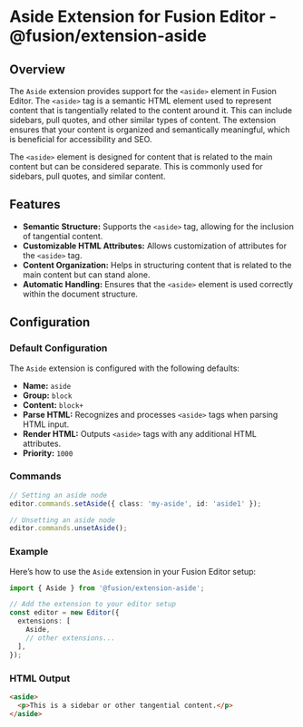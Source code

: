 # Aside Extension for Fusion Editor - @fusion/extension-aside

## Overview

The `Aside` extension provides support for the `<aside>` element in Fusion Editor. The `<aside>` tag is a semantic HTML element used to represent content that is tangentially related to the content around it. This can include sidebars, pull quotes, and other similar types of content. The extension ensures that your content is organized and semantically meaningful, which is beneficial for accessibility and SEO.

The `<aside>` element is designed for content that is related to the main content but can be considered separate. This is commonly used for sidebars, pull quotes, and similar content.

## Features

- **Semantic Structure:** Supports the `<aside>` tag, allowing for the inclusion of tangential content.
- **Customizable HTML Attributes:** Allows customization of attributes for the `<aside>` tag.
- **Content Organization:** Helps in structuring content that is related to the main content but can stand alone.
- **Automatic Handling:** Ensures that the `<aside>` element is used correctly within the document structure.

## Configuration

### Default Configuration

The `Aside` extension is configured with the following defaults:

- **Name:** `aside`
- **Group:** `block`
- **Content:** `block+`
- **Parse HTML:** Recognizes and processes `<aside>` tags when parsing HTML input.
- **Render HTML:** Outputs `<aside>` tags with any additional HTML attributes.
- **Priority:** `1000`

### Commands

```typescript
// Setting an aside node
editor.commands.setAside({ class: 'my-aside', id: 'aside1' });

// Unsetting an aside node
editor.commands.unsetAside();
```

### Example

Here’s how to use the `Aside` extension in your Fusion Editor setup:

```typescript
import { Aside } from '@fusion/extension-aside';

// Add the extension to your editor setup
const editor = new Editor({
  extensions: [
    Aside,
    // other extensions...
  ],
});
```

### HTML Output

```html
<aside>
  <p>This is a sidebar or other tangential content.</p>
</aside>
```




